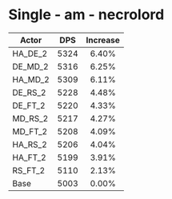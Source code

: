 # Single - am - necrolord
| Actor | DPS | Increase |
|---|:---:|:---:|
|HA_DE_2|5324|6.40%|
|DE_MD_2|5316|6.25%|
|HA_MD_2|5309|6.11%|
|DE_RS_2|5228|4.48%|
|DE_FT_2|5220|4.33%|
|MD_RS_2|5217|4.27%|
|MD_FT_2|5208|4.09%|
|HA_RS_2|5206|4.04%|
|HA_FT_2|5199|3.91%|
|RS_FT_2|5110|2.13%|
|Base|5003|0.00%|

